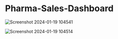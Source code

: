 # Pharma-Sales-Dashboard

![Screenshot 2024-01-19 104541](https://github.com/Yashodatta15/Pharma-Sales-Dashboard/assets/118357421/00e5de71-3953-4bce-9811-3cc850d72071)

![Screenshot 2024-01-19 104514](https://github.com/Yashodatta15/Pharma-Sales-Dashboard/assets/118357421/5741c9b0-cda8-4ba1-8e9a-c0b73edab39e)
